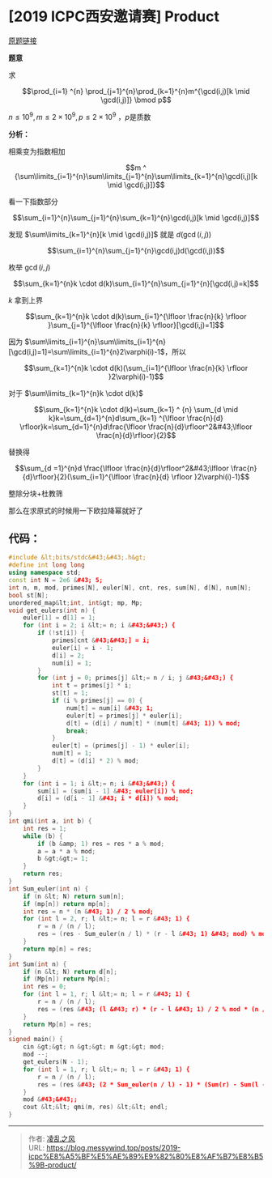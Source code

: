 # [2019 ICPC西安邀请赛] Product


[原题链接](https://nanti.jisuanke.com/t/39269)

**题意**

求

$$\prod_{i=1} ^{n} \prod_{j=1}^{n}\prod_{k=1}^{n}m^{\gcd(i,j)[k \mid \gcd(i,j)]} \bmod p$$

$n \le10^9,m \le 2 ×10^9,p\le 2×10^9$ ，$p$是质数

**分析：**

相乘变为指数相加

$$m ^ {\sum\limits_{i=1}^{n}\sum\limits_{j=1}^{n}\sum\limits_{k=1}^{n}\gcd(i,j)[k \mid \gcd(i,j)]}$$

看一下指数部分

$$\sum_{i=1}^{n}\sum_{j=1}^{n}\sum_{k=1}^{n}\gcd(i,j)[k \mid \gcd(i,j)]$$

发现 $\sum\limits_{k=1}^{n}[k \mid \gcd(i,j)]$ 就是 $d(\gcd(i,j))$

$$\sum_{i=1}^{n}\sum_{j=1}^{n}\gcd(i,j)d(\gcd(i,j))$$

枚举 $\gcd(i,j)$

$$\sum_{k=1}^{n}k \cdot d(k)\sum_{i=1}^{n}\sum_{j=1}^{n}[\gcd(i,j)=k]$$

$k$ 拿到上界

$$\sum_{k=1}^{n}k \cdot d(k)\sum_{i=1}^{\lfloor \frac{n}{k} \rfloor }\sum_{j=1}^{\lfloor \frac{n}{k} \rfloor}[\gcd(i,j)=1]$$

因为 $\sum\limits_{i=1}^{n}\sum\limits_{i=1}^{n}[\gcd(i,j)=1]=\sum\limits_{i=1}^{n}2\varphi(i)-1$，所以

$$\sum_{k=1}^{n}k \cdot d(k)(\sum_{i=1}^{\lfloor \frac{n}{k} \rfloor }2\varphi(i)-1)$$

对于 $\sum\limits_{k=1}^{n}k \cdot d(k)$

$$\sum_{k=1}^{n}k \cdot d(k)=\sum_{k=1} ^ {n} \sum_{d \mid k}k=\sum_{d=1}^{n}d\sum_{k=1} ^{\lfloor \frac{n}{d} \rfloor}k=\sum_{d=1}^{n}d\frac{\lfloor \frac{n}{d}\rfloor^2&#43;\lfloor \frac{n}{d}\rfloor}{2}$$

替换得

$$\sum_{d =1}^{n}d \frac{\lfloor \frac{n}{d}\rfloor^2&#43;\lfloor \frac{n}{d}\rfloor}{2}(\sum_{i=1}^{\lfloor \frac{n}{d} \rfloor }2\varphi(i)-1)$$

整除分块&#43;杜教筛

那么在求原式的时候用一下欧拉降幂就好了

## 代码：
```cpp
#include &lt;bits/stdc&#43;&#43;.h&gt;
#define int long long
using namespace std;
const int N = 2e6 &#43; 5;
int n, m, mod, primes[N], euler[N], cnt, res, sum[N], d[N], num[N];
bool st[N];
unordered_map&lt;int, int&gt; mp, Mp;
void get_eulers(int n) {
    euler[1] = d[1] = 1;
    for (int i = 2; i &lt;= n; i &#43;&#43;) {
        if (!st[i]) {
            primes[cnt &#43;&#43;] = i;
            euler[i] = i - 1;
            d[i] = 2;
            num[i] = 1;
        }
        for (int j = 0; primes[j] &lt;= n / i; j &#43;&#43;) {
            int t = primes[j] * i;
            st[t] = 1;
            if (i % primes[j] == 0) {
                num[t] = num[i] &#43; 1;
                euler[t] = primes[j] * euler[i];
                d[t] = (d[i] / num[t] * (num[t] &#43; 1)) % mod;
                break;
            }
            euler[t] = (primes[j] - 1) * euler[i];
            num[t] = 1;
            d[t] = (d[i] * 2) % mod;
        }
    }
    for (int i = 1; i &lt;= n; i &#43;&#43;) {
        sum[i] = (sum[i - 1] &#43; euler[i]) % mod;
        d[i] = (d[i - 1] &#43; i * d[i]) % mod;
    }
}
int qmi(int a, int b) {
    int res = 1;
    while (b) {
        if (b &amp; 1) res = res * a % mod;
        a = a * a % mod;
        b &gt;&gt;= 1;
    }
    return res;
}
int Sum_euler(int n) {
    if (n &lt; N) return sum[n];
    if (mp[n]) return mp[n];
    int res = n * (n &#43; 1) / 2 % mod;
    for (int l = 2, r; l &lt;= n; l = r &#43; 1) {
        r = n / (n / l);
        res = (res - Sum_euler(n / l) * (r - l &#43; 1) &#43; mod) % mod;
    }
    return mp[n] = res;
}
int Sum(int n) {
    if (n &lt; N) return d[n];
    if (Mp[n]) return Mp[n];
    int res = 0;
    for (int l = 1, r; l &lt;= n; l = r &#43; 1) {
        r = n / (n / l);
        res = (res &#43; (l &#43; r) * (r - l &#43; 1) / 2 % mod * (n / l) * (n / l &#43; 1) / 2 % mod) % mod;
    }
    return Mp[n] = res;
}
signed main() {
    cin &gt;&gt; n &gt;&gt; m &gt;&gt; mod;
    mod --;
    get_eulers(N - 1);
    for (int l = 1, r; l &lt;= n; l = r &#43; 1) {
        r = n / (n / l);
        res = (res &#43; (2 * Sum_euler(n / l) - 1) * (Sum(r) - Sum(l - 1) &#43; mod) % mod) % mod;
    }
    mod &#43;&#43;;
    cout &lt;&lt; qmi(m, res) &lt;&lt; endl;
}
```

---

> 作者: [凌乱之风](https://github.com/messywind)  
> URL: https://blog.messywind.top/posts/2019-icpc%E8%A5%BF%E5%AE%89%E9%82%80%E8%AF%B7%E8%B5%9B-product/  

